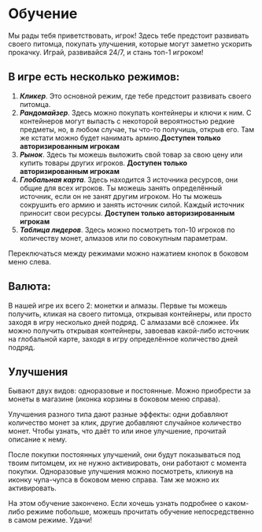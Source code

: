 # Обучение

Мы рады тебя приветствовать, игрок!
Здесь тебе предстоит развивать своего питомца, покупать улучшения, которые могут заметно ускорить прокачку. Играй, развивайся 24/7, и стань топ-1 игроком!

## В игре есть несколько режимов:

1. **_Кликер_**. Это основной режим, где тебе предстоит развивать своего питомца.
2. **_Рандомайзер_**. Здесь можно покупать контейнеры и ключи к ним. С контейнеров могут выпасть с некоторой вероятностью редкие предметы, но, в любом случае, ты что-то получишь, открыв его. Там же кстати можно будет нанимать армию.**Доступен только авторизированным игрокам**
3. **_Рынок_**. Здесь ты можешь выложить свой товар за свою цену или купить товары других игроков. **Доступен только авторизированным игрокам**
4. **_Глобальная карта_**. Здесь находится 3 источника ресурсов, они общие для всех игроков. Ты можешь занять определённый источник, если он не занят другим игроком. Но ты можешь сокрушить его армию и занять источник силой. Каждый источник приносит свои ресурсы. **Доступен только авторизированным игрокам**
5. **_Таблица лидеров_**. Здесь можно посмотреть топ-10 игроков по количеству монет, алмазов или по совокупным параметрам.

Переключаться между режимами можно нажатием кнопок в боковом меню слева.

## Валюта:

В нашей игре их всего 2: монетки и алмазы. Первые ты можешь получить, кликая на своего питомца, открывая контейнеры, или просто заходя в игру несколько дней подряд. С алмазами всё сложнее. Их можно получить открывая контейнеры, завоевав какой-либо источник на глобальной карте, заходя в игру определённое количество дней подряд.

## Улучшения

Бывают двух видов: одноразовые и постоянные. Можно приобрести за монеты в магазине (иконка корзины в боковом меню справа).

Улучшения разного типа дают разные эффекты: одни добавляют количество монет за клик, другие добавляют случайное количество монет. Чтобы узнать, что даёт то или иное улучшение, прочитай описание к нему.

После покупки постоянных улучшений, они будут показываться под твоим питомцем, их не нужно активировать, они работают с момента покупки. Одноразовые улучшения можно посмотреть, кликнув на иконку чупа-чупса в боковом меню справа. Там же можно их активировать.

На этом обучение закончено. Если хочешь узнать подробнее о каком-либо режиме побольше, можешь прочитать обучение непосредственно в самом режиме. Удачи!